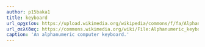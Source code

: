 ```yaml
---
author: p15baka1
title: keyboard
url_αρχείου: https://upload.wikimedia.org/wikipedia/commons/f/fa/Alphanumeric_keyboard.jpg
url_σελίδας: https://commons.wikimedia.org/wiki/File:Alphanumeric_keyboard.jpg
caption: 'An alphanumeric computer keyboard.'
---
```

